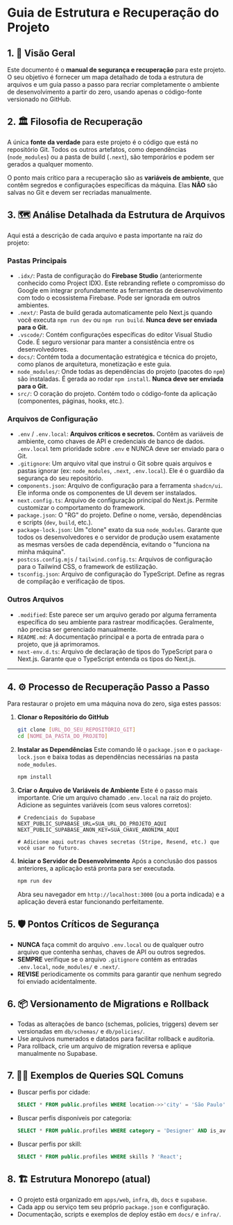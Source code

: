 # Guia de Estrutura e Recuperação do Projeto

## 1. 🎯 Visão Geral

Este documento é o **manual de segurança e recuperação** para este projeto. O seu objetivo é fornecer um mapa detalhado de toda a estrutura de arquivos e um guia passo a passo para recriar completamente o ambiente de desenvolvimento a partir do zero, usando apenas o código-fonte versionado no GitHub.

## 2. 🏛️ Filosofia de Recuperação

A única **fonte da verdade** para este projeto é o código que está no repositório Git. Todos os outros artefatos, como dependências (`node_modules`) ou a pasta de build (`.next`), são temporários e podem ser gerados a qualquer momento.

O ponto mais crítico para a recuperação são as **variáveis de ambiente**, que contêm segredos e configurações específicas da máquina. Elas **NÃO** são salvas no Git e devem ser recriadas manualmente.

## 3. 🗺️ Análise Detalhada da Estrutura de Arquivos

Aqui está a descrição de cada arquivo e pasta importante na raiz do projeto:

### Pastas Principais
*   `.idx/`: Pasta de configuração do **Firebase Studio** (anteriormente conhecido como Project IDX). Este rebranding reflete o compromisso do Google em integrar profundamente as ferramentas de desenvolvimento com todo o ecossistema Firebase. Pode ser ignorada em outros ambientes.
*   `.next/`: Pasta de build gerada automaticamente pelo Next.js quando você executa `npm run dev` ou `npm run build`. **Nunca deve ser enviada para o Git.**
*   `.vscode/`: Contém configurações específicas do editor Visual Studio Code. É seguro versionar para manter a consistência entre os desenvolvedores.
*   `docs/`: Contém toda a documentação estratégica e técnica do projeto, como planos de arquitetura, monetização e este guia.
*   `node_modules/`: Onde todas as dependências do projeto (pacotes do `npm`) são instaladas. É gerada ao rodar `npm install`. **Nunca deve ser enviada para o Git.**
*   `src/`: O coração do projeto. Contém todo o código-fonte da aplicação (componentes, páginas, hooks, etc.).

### Arquivos de Configuração
*   `.env` / `.env.local`: **Arquivos críticos e secretos.** Contêm as variáveis de ambiente, como chaves de API e credenciais de banco de dados. `.env.local` tem prioridade sobre `.env` e NUNCA deve ser enviado para o Git.
*   `.gitignore`: Um arquivo vital que instrui o Git sobre quais arquivos e pastas ignorar (ex: `node_modules`, `.next`, `.env.local`). Ele é o guardião da segurança do seu repositório.
*   `components.json`: Arquivo de configuração para a ferramenta `shadcn/ui`. Ele informa onde os componentes de UI devem ser instalados.
*   `next.config.ts`: Arquivo de configuração principal do Next.js. Permite customizar o comportamento do framework.
*   `package.json`: O "RG" do projeto. Define o nome, versão, dependências e scripts (`dev`, `build`, etc.).
*   `package-lock.json`: Um "clone" exato da sua `node_modules`. Garante que todos os desenvolvedores e o servidor de produção usem exatamente as mesmas versões de cada dependência, evitando o "funciona na minha máquina".
*   `postcss.config.mjs` / `tailwind.config.ts`: Arquivos de configuração para o Tailwind CSS, o framework de estilização.
*   `tsconfig.json`: Arquivo de configuração do TypeScript. Define as regras de compilação e verificação de tipos.

### Outros Arquivos
*   `.modified`: Este parece ser um arquivo gerado por alguma ferramenta específica do seu ambiente para rastrear modificações. Geralmente, não precisa ser gerenciado manualmente.
*   `README.md`: A documentação principal e a porta de entrada para o projeto, que já aprimoramos.
*   `next-env.d.ts`: Arquivo de declaração de tipos do TypeScript para o Next.js. Garante que o TypeScript entenda os tipos do Next.js.

---

## 4. ⚙️ Processo de Recuperação Passo a Passo

Para restaurar o projeto em uma máquina nova do zero, siga estes passos:

1.  **Clonar o Repositório do GitHub**
    ```bash
    git clone [URL_DO_SEU_REPOSITÓRIO_GIT]
    cd [NOME_DA_PASTA_DO_PROJETO]
    ```

2.  **Instalar as Dependências**
    Este comando lê o `package.json` e o `package-lock.json` e baixa todas as dependências necessárias na pasta `node_modules`.
    ```bash
    npm install
    ```

3.  **Criar o Arquivo de Variáveis de Ambiente**
    Este é o passo mais importante. Crie um arquivo chamado `.env.local` na raiz do projeto. Adicione as seguintes variáveis (com seus valores corretos):
    ```env
    # Credenciais do Supabase
    NEXT_PUBLIC_SUPABASE_URL=SUA_URL_DO_PROJETO_AQUI
    NEXT_PUBLIC_SUPABASE_ANON_KEY=SUA_CHAVE_ANONIMA_AQUI

    # Adicione aqui outras chaves secretas (Stripe, Resend, etc.) que você usar no futuro.
    ```

4.  **Iniciar o Servidor de Desenvolvimento**
    Após a conclusão dos passos anteriores, a aplicação está pronta para ser executada.
    ```bash
    npm run dev
    ```
    Abra seu navegador em `http://localhost:3000` (ou a porta indicada) e a aplicação deverá estar funcionando perfeitamente.

## 5. 🛡️ Pontos Críticos de Segurança

*   **NUNCA** faça commit do arquivo `.env.local` ou de qualquer outro arquivo que contenha senhas, chaves de API ou outros segredos.
*   **SEMPRE** verifique se o arquivo `.gitignore` contém as entradas `.env.local`, `node_modules/` e `.next/`.
*   **REVISE** periodicamente os commits para garantir que nenhum segredo foi enviado acidentalmente.

## 6. 📦 Versionamento de Migrations e Rollback

- Todas as alterações de banco (schemas, policies, triggers) devem ser versionadas em `db/schemas/` e `db/policies/`.
- Use arquivos numerados e datados para facilitar rollback e auditoria.
- Para rollback, crie um arquivo de migration reversa e aplique manualmente no Supabase.

## 7. 🧑‍💻 Exemplos de Queries SQL Comuns

- Buscar perfis por cidade:
  ```sql
  SELECT * FROM public.profiles WHERE location->>'city' = 'São Paulo';
  ```
- Buscar perfis disponíveis por categoria:
  ```sql
  SELECT * FROM public.profiles WHERE category = 'Designer' AND is_available = true;
  ```
- Buscar perfis por skill:
  ```sql
  SELECT * FROM public.profiles WHERE skills ? 'React';
  ```

## 8. 🏗️ Estrutura Monorepo (atual)

- O projeto está organizado em `apps/web`, `infra`, `db`, `docs` e `supabase`.
- Cada app ou serviço tem seu próprio `package.json` e configuração.
- Documentação, scripts e exemplos de deploy estão em `docs/` e `infra/`.
